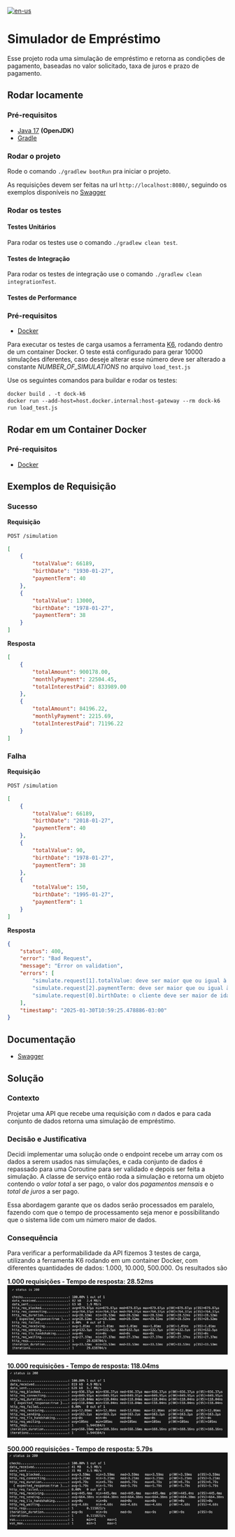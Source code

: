 [![en-us](https://img.shields.io/badge/lang-en--us-red.svg)](https://github.com/yasmindias/loan-simulator/blob/master/README.en.md)

# Simulador de Empréstimo #
Esse projeto roda uma simulação de empréstimo e retorna as condições de pagamento, baseadas no valor solicitado, taxa de juros e prazo de pagamento.

## Rodar locamente
### Pré-requisitos
- [Java 17](https://jdk.java.net/archive/) **(OpenJDK)**
- [Gradle](https://gradle.org/install/)

### Rodar o projeto
Rode o comando ```./gradlew bootRun``` pra iniciar o projeto.

As requisições devem ser feitas na url ``http://localhost:8080/``, seguindo os exemplos disponíveis no [Swagger](http://localhost:8080/swagger-ui/index.html)

### Rodar os testes
#### Testes Unitários
Para rodar os testes use o comando ```./gradlew clean test```.

#### Testes de Integração
Para rodar os testes de integração use o comando ```./gradlew clean integrationTest```.

#### Testes de Performance
### Pré-requisitos
- [Docker](https://www.docker.com/products/docker-desktop/)

Para executar os testes de carga usamos a ferramenta [K6](https://grafana.com/docs/k6/latest/), rodando dentro de um container Docker.
O teste está configurado para gerar 10000 simulações diferentes, caso deseje alterar esse número deve ser alterado a constante *NUMBER_OF_SIMULATIONS* no arquivo `load_test.js`

Use os seguintes comandos para buildar e rodar os testes:

```
docker build . -t dock-k6
docker run --add-host=host.docker.internal:host-gateway --rm dock-k6 run load_test.js
```

## Rodar em um Container Docker
### Pré-requisitos
- [Docker](https://www.docker.com/products/docker-desktop/)


## Exemplos de Requisição

### Sucesso

**Requisição**

``POST /simulation``
```json
[
    {
        "totalValue": 66189,
        "birthDate": "1930-01-27",
        "paymentTerm": 40
    },
    {
        "totalValue": 13000,
        "birthDate": "1978-01-27",
        "paymentTerm": 38
    }
]
```

**Resposta**
```json
[
    {
        "totalAmount": 900178.00,
        "monthlyPayment": 22504.45,
        "totalInterestPaid": 833989.00
    },
    {
        "totalAmount": 84196.22,
        "monthlyPayment": 2215.69,
        "totalInterestPaid": 71196.22
    }
]
```

### Falha
**Requisição**

``POST /simulation``
```json
[
    {
        "totalValue": 66189,
        "birthDate": "2018-01-27",
        "paymentTerm": 40
    },
    {
        "totalValue": 90,
        "birthDate": "1978-01-27",
        "paymentTerm": 38
    },
    {
        "totalValue": 150,
        "birthDate": "1995-01-27",
        "paymentTerm": 1
    }
]
```

**Resposta**

```json
{
	"status": 400,
	"error": "Bad Request",
	"message": "Error on validation",
	"errors": [
		"simulate.request[1].totalValue: deve ser maior que ou igual à 100",
		"simulate.request[2].paymentTerm: deve ser maior que ou igual à 2",
		"simulate.request[0].birthDate: o cliente deve ser maior de idade"
	],
	"timestamp": "2025-01-30T10:59:25.478886-03:00"
}
```

## Documentação
- [Swagger](http://localhost:8080/swagger-ui/index.html)

## Solução

### Contexto
Projetar uma API que recebe uma requisição com *n* dados e para cada conjunto de dados retorna uma simulação de empréstimo.

### Decisão e Justificativa
Decidi implementar uma solução onde o endpoint recebe um array com os dados a serem usados nas simulações, e cada conjunto de dados é repassado para uma Coroutine para ser validado e depois ser feita a simulação.
A classe de serviço então roda a simulação e retorna um objeto contendo o *valor total* a ser pago, o valor dos *pagamentos mensais* e o *total de juros* a ser pago.

Essa abordagem garante que os dados serão processados em paralelo, fazendo com que o tempo de processamento seja menor e possibilitando que o sistema lide com um número maior de dados.

### Consequência
Para verificar a performabilidade da API fizemos 3 testes de carga, utilizando a ferramenta K6 rodando em um container Docker, com diferentes quantidades de dados: 1.000, 10.000, 500.000.
Os resultados são

**1.000 requisições - Tempo de resposta: 28.52ms**
![1000-requisições](src/main/resources/docs/img/1000-reqs.png)

**10.000 requisições - Tempo de resposta: 118.04ms**
![10000-requisições](src/main/resources/docs/img/10000-reqs.png)

**500.000 requisições - Tempo de resposta: 5.79s**
![500000-requisições](src/main/resources/docs/img/500000-reqs.png)